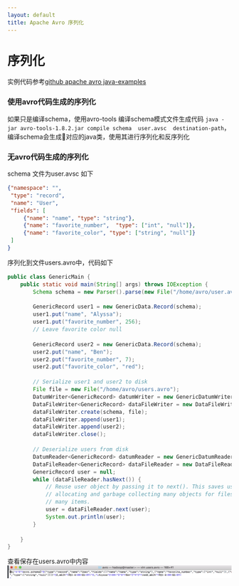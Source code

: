 ```yaml
---
layout: default
title: Apache Avro 序列化
---
```


# 序列化
实例代码参考[github apache avro  java-examples](https://github.com/apache/avro/tree/master/doc/examples/java-example/src/main/java/example)

### 使用avro代码生成的序列化
如果只是编译schema，使用avro-tools 编译schema模式文件生成代码
`java -jar avro-tools-1.8.2.jar compile schema  user.avsc  destination-path`，编译schema会生成对应的java类，使用其进行序列化和反序列化

### 无avro代码生成的序列化

schema 文件为user.avsc 如下
```JSON
{"namespace": "",
 "type": "record",
 "name": "User",
 "fields": [
     {"name": "name", "type": "string"},
     {"name": "favorite_number",  "type": ["int", "null"]},
     {"name": "favorite_color", "type": ["string", "null"]}
 ]
}
```
序列化到文件users.avro中，代码如下

```java
public class GenericMain {
    public static void main(String[] args) throws IOException {
        Schema schema = new Parser().parse(new File("/home/avro/user.avsc"));

        GenericRecord user1 = new GenericData.Record(schema);
        user1.put("name", "Alyssa");
        user1.put("favorite_number", 256);
        // Leave favorite color null

        GenericRecord user2 = new GenericData.Record(schema);
        user2.put("name", "Ben");
        user2.put("favorite_number", 7);
        user2.put("favorite_color", "red");

        // Serialize user1 and user2 to disk
        File file = new File("/home/avro/users.avro");
        DatumWriter<GenericRecord> datumWriter = new GenericDatumWriter<GenericRecord>(schema);
        DataFileWriter<GenericRecord> dataFileWriter = new DataFileWriter<GenericRecord>(datumWriter);
        dataFileWriter.create(schema, file);
        dataFileWriter.append(user1);
        dataFileWriter.append(user2);
        dataFileWriter.close();

        // Deserialize users from disk
        DatumReader<GenericRecord> datumReader = new GenericDatumReader<GenericRecord>(schema);
        DataFileReader<GenericRecord> dataFileReader = new DataFileReader<GenericRecord>(file, datumReader);
        GenericRecord user = null;
        while (dataFileReader.hasNext()) {
            // Reuse user object by passing it to next(). This saves us from
            // allocating and garbage collecting many objects for files with
            // many items.
            user = dataFileReader.next(user);
            System.out.println(user);
        }

    }
}
```
查看保存在users.avro中内容
![avro-binary](/assets/20180720-avro-binary.png)

